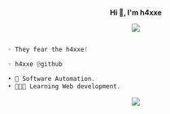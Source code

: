 
<p align='center'>
  <b>Hi 👋, I'm h4xxe</b><br>
	
<div align = "center">
  <p align="center"><img align="center" src="https://profile-counter.glitch.me/{h4xxe}/count.svg" /></p>
</div>

```py

◦ They fear the h4xxe!

◦ h4xxe @github

```
```csharp
• 🤖 Software Automation.
• 👨🏻‍💻 Learning Web development.
```

<p align="center">
  <a href="https://youtube.com">
    <img src="https://skillicons.dev/icons?i=py,cpp,cs,bots,dotnet" />
  </a>
</p>

